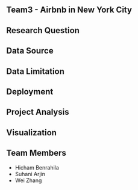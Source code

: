 ## Team3 - Airbnb in New York City


## Research Question


## Data Source


## Data Limitation


## Deployment


## Project Analysis


## Visualization



## Team Members
* Hicham Benrahila
* Suhani Arjin
* Wei Zhang
